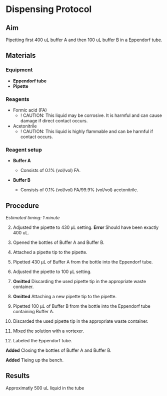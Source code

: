 # Dispensing Protocol


## Aim

Pipetting first 400 uL buffer A and then 100 uL buffer B in a Eppendorf tube.


## Materials

### Equipment

- **Eppendorf tube**
- **Pipette**

### Reagents

- Formic acid (FA)
  - ! CAUTION: This liquid may be corrosive. It is harmful and can cause damage if direct contact occurs.
- Acetonitrile
  - ! CAUTION: This liquid is highly flammable and can be harmful if contact occurs.

### Reagent setup

- **Buffer A**
  - Consists of 0.1% (vol/vol) FA.

- **Buffer B**
  - Consists of 0.1% (vol/vol) FA/99.9% (vol/vol) acetonitrile.


## Procedure

*Estimated timing: 1 minute*

2. Adjusted the pipette to 430 μL setting.
**Error** Should have been exactly 400 uL.

1. Opened the bottles of Buffer A and Buffer B.

3. Attached a pipette tip to the pipette.

4. Pipetted 430 μL of Buffer A from the bottle into the Eppendorf tube.

5. Adjusted the pipette to 100 μL setting.

6. **Omitted** Discarding the used pipette tip in the appropriate waste container.

7. **Omitted** Attaching a new pipette tip to the pipette.

8. Pipetted 100 μL of Buffer B from the bottle into the Eppendorf tube containing Buffer A.

9. Discarded the used pipette tip in the appropriate waste container.

10. Mixed the solution with a vortexer.

11. Labeled the Eppendorf tube.

**Added** Closing the bottles of Buffer A and Buffer B.

**Added** Tieing up the bench.


## Results

Approximatly 500 uL liquid in the tube
